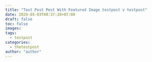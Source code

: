 ```yaml
---
title: "Test Post Post With Featured Image testpost v testpost"
date: 2020-05-03T08:37:28+07:00
draft: false
toc: false
images:
tags: 
  - testpost
categories: 
  - thetestpost
author: "author"
---
```


